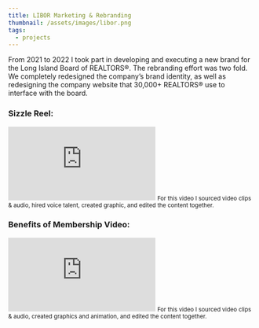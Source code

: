 ```yaml
---
title: LIBOR Marketing & Rebranding
thumbnail: /assets/images/libor.png
tags:
  - projects
---
```

From 2021 to 2022 I took part in developing and executing a new brand for the Long Island Board of REALTORS®. The rebranding effort was two fold. We completely redesigned the company’s brand identity, as well as redesigning the company website that 30,000+ REALTORS® use to interface with the board.


### Sizzle Reel:

<iframe src="https://www.youtube.com/embed/rjUre6HhnyI?si=XV657RHU_0G5mrU4" title="YouTube video player" frameborder="0" allow="accelerometer; autoplay; clipboard-write; encrypted-media; gyroscope; picture-in-picture; web-share" referrerpolicy="strict-origin-when-cross-origin" allowfullscreen></iframe>
<small>For this video I sourced video clips & audio, hired voice talent, created graphic, and edited the content together.</small>


### Benefits of Membership Video:

<iframe  src="https://www.youtube.com/embed/idr7ZuvKSbU?si=vXMUmHhQTv9sfq_I" title="YouTube video player" frameborder="0" allow="accelerometer; autoplay; clipboard-write; encrypted-media; gyroscope; picture-in-picture; web-share" referrerpolicy="strict-origin-when-cross-origin" allowfullscreen></iframe>
<small>For this video I sourced video clips & audio, created graphics and animation, and edited the content together.</small>
